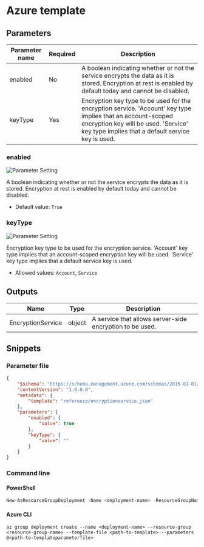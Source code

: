 # Azure template

## Parameters

Parameter name | Required | Description
-------------- | -------- | -----------
enabled        | No       | A boolean indicating whether or not the service encrypts the data as it is stored. Encryption at rest is enabled by default today and cannot be disabled.
keyType        | Yes      | Encryption key type to be used for the encryption service. 'Account' key type implies that an account-scoped encryption key will be used. 'Service' key type implies that a default service key is used.

### enabled

![Parameter Setting](https://img.shields.io/badge/parameter-optional-green?style=flat-square)

A boolean indicating whether or not the service encrypts the data as it is stored. Encryption at rest is enabled by default today and cannot be disabled.

- Default value: `True`

### keyType

![Parameter Setting](https://img.shields.io/badge/parameter-required-orange?style=flat-square)

Encryption key type to be used for the encryption service. 'Account' key type implies that an account-scoped encryption key will be used. 'Service' key type implies that a default service key is used.

- Allowed values: `Account`, `Service`

## Outputs

Name | Type | Description
---- | ---- | -----------
EncryptionService | object | A service that allows server-side encryption to be used.

## Snippets

### Parameter file

```json
{
    "$schema": "https://schema.management.azure.com/schemas/2015-01-01/deploymentParameters.json#",
    "contentVersion": "1.0.0.0",
    "metadata": {
        "template": "reference/encryptionservice.json"
    },
    "parameters": {
        "enabled": {
            "value": true
        },
        "keyType": {
            "value": ""
        }
    }
}
```

### Command line

#### PowerShell

```powershell
New-AzResourceGroupDeployment -Name <deployment-name> -ResourceGroupName <resource-group-name> -TemplateFile <path-to-template> -TemplateParameterFile <path-to-templateparameter>
```

#### Azure CLI

```text
az group deployment create --name <deployment-name> --resource-group <resource-group-name> --template-file <path-to-template> --parameters @<path-to-templateparameterfile>
```
